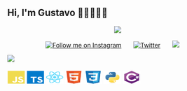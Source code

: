 ## Hi, I'm Gustavo 👋🏼👨🏼‍💻

<div>
<p align="center">
<a href="link"><img src="https://imgur.com/mOKt4tk.png" width="90%" height="auto"/></a>
<p align="center">
  <a href="https://www.instagram.com/gugalb_/"><img width="40px" alt="Follow me on Instagram" title="Giingu Dev.to" src="https://imgur.com/GBH2axq.png"></a>
  &#8287;&#8287;&#8287;&#8287;&#8287;
  <a href="https://twitter.com/gugaaaalb"><img width="40px" alt="Twitter" title="Follow me on Twitter" src="https://imgur.com/yM69l43.png"/></a>
  &#8287;&#8287;&#8287;&#8287;&#8287;
  <a href="https://discord.com/channels/@me/359025388204064769" alt="Contact me on discord"><img width="40px" src="https://imgur.com/CBRFoND.png"/></a>
  &#8287;&#8287;&#8287;&#8287;&#8287;

</p>






<picture>    
  <source
    srcset="https://github-readme-stats.vercel.app/api?username=GugaAlbuquerque&show_icons=true&theme=chartreuse-dark"
    media="(prefers-color-scheme: dark), (prefers-color-sheme: no-preference)"
  />
  <source
    srcset="https://github-readme-stats.vercel.app/api?username=GugaAlbuquerque&show_icons=true"
    media="(prefers-color-scheme: light), (prefers-color-scheme: no-preference)"
  />
  <img src="https://github-readme-stats.vercel.app/api?username=GugaAlbuquerque&show_icons=true" />
</picture>

</div>

<div style="display: inline_block"><br>
  <img align="center" alt="Rafa-Js" height="30" width="40" src="https://raw.githubusercontent.com/devicons/devicon/master/icons/javascript/javascript-plain.svg">
  <img align="center" alt="Rafa-Ts" height="30" width="40" src="https://raw.githubusercontent.com/devicons/devicon/master/icons/typescript/typescript-plain.svg">
  <img align="center" alt="Rafa-React" height="30" width="40" src="https://raw.githubusercontent.com/devicons/devicon/master/icons/react/react-original.svg">
  <img align="center" alt="Rafa-HTML" height="30" width="40" src="https://raw.githubusercontent.com/devicons/devicon/master/icons/html5/html5-original.svg">
  <img align="center" alt="Rafa-CSS" height="30" width="40" src="https://raw.githubusercontent.com/devicons/devicon/master/icons/css3/css3-original.svg">
  <img align="center" alt="Rafa-Python" height="30" width="40" src="https://raw.githubusercontent.com/devicons/devicon/master/icons/python/python-original.svg">
  <img align="center" alt="Rafa-Csharp" height="30" width="40" src="https://raw.githubusercontent.com/devicons/devicon/master/icons/csharp/csharp-original.svg">
</div>
